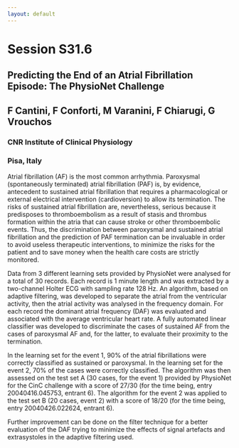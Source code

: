 ```yaml
---
layout: default
---
```


# Session S31.6

## Predicting the End of an Atrial Fibrillation Episode: The PhysioNet Challenge

## F Cantini, F Conforti, M Varanini, F Chiarugi, G Vrouchos

### CNR Institute of Clinical Physiology
### Pisa, Italy

Atrial fibrillation (AF) is the most common arrhythmia. Paroxysmal
(spontaneously terminated) atrial fibrillation (PAF) is, by evidence,
antecedent to sustained atrial fibrillation that requires a pharmacological or
external electrical intervention (cardioversion) to allow its termination. The
risks of sustained atrial fibrillation are, nevertheless, serious because it
predisposes to thromboembolism as a result of stasis and thrombus formation
within the atria that can cause stroke or other thromboembolic events. Thus,
the discrimination between paroxysmal and sustained atrial fibrillation and the
prediction of PAF termination can be invaluable in order to avoid useless
therapeutic interventions, to minimize the risks for the patient and to save
money when the health care costs are strictly monitored.

Data from 3 different learning sets provided by PhysioNet were analysed for a
total of 30 records. Each record is 1 minute length and was extracted by a
two-channel Holter ECG with sampling rate 128 Hz. An algorithm, based on
adaptive filtering, was developed to separate the atrial from the ventricular
activity, then the atrial activity was analysed in the frequency domain. For
each record the dominant atrial frequency (DAF) was evaluated and associated
with the average ventricular heart rate. A fully automated linear classifier
was developed to discriminate the cases of sustained AF from the cases of
paroxysmal AF and, for the latter, to evaluate their proximity to the
termination.

In the learning set for the event 1, 90% of the atrial fibrillations were
correctly classified as sustained or paroxysmal. In the learning set for the
event 2, 70% of the cases were correctly classified. The algorithm was then
assessed on the test set A (30 cases, for the event 1) provided by PhysioNet
for the CinC challenge with a score of 27/30 (for the time being, entry
20040416.045753, entrant 6). The algorithm for the event 2 was applied to the
test set B (20 cases, event 2) with a score of 18/20 (for the time being, entry
20040426.022624, entrant 6).

Further improvement can be done on the filter technique for a better evaluation
of the DAF trying to minimize the effects of signal artefacts and extrasystoles
in the adaptive filtering used. 
